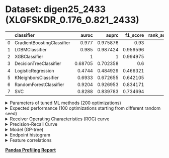 # Dataset: digen25_2433 (XLGFSKDR_0.176_0.821_2433)

|    | classifier                 |   auroc |    auprc |   f1_score |   rank_auroc |   rank_auprc |   rank_f1 |
|---:|:---------------------------|--------:|---------:|-----------:|-------------:|-------------:|----------:|
|  0 | GradientBoostingClassifier | 0.977   | 0.975876 |   0.93     |            3 |            3 |         3 |
|  1 | LGBMClassifier             | 0.985   | 0.987424 |   0.959596 |            2 |            2 |         2 |
|  2 | XGBClassifier              | 1       | 1        |   0.994975 |            1 |            1 |         1 |
|  3 | DecisionTreeClassifier     | 0.68705 | 0.702358 |   0.6      |            7 |            6 |         7 |
|  4 | LogisticRegression         | 0.4744  | 0.484929 |   0.466321 |            8 |            8 |         8 |
|  5 | KNeighborsClassifier       | 0.6933  | 0.672655 |   0.642105 |            6 |            7 |         6 |
|  6 | RandomForestClassifier     | 0.9204  | 0.926953 |   0.834171 |            4 |            4 |         4 |
|  7 | SVC                        | 0.8288  | 0.839783 |   0.734694 |            5 |            5 |         5 |


<details>
<summary>Parameters of tuned ML methods (200 optimizations)</summary>


```
GradientBoostingClassifier(learning_rate=0.5490589545705974, loss='exponential',
                           max_depth=10, min_samples_leaf=54,
                           n_iter_no_change=15, random_state=2433, tol=1e-07,
                           validation_fraction=0.01)
LGBMClassifier(deterministic=True, force_row_wise=True, max_depth=9,
               metric='binary_logloss', n_jobs=1, num_leaves=512,
               objective='binary', random_state=2433)
XGBClassifier(alpha=1.6432336850175108e-05, base_score=0.5, booster='dart',
              colsample_bylevel=1, colsample_bynode=1, colsample_bytree=1,
              eta=0.9812206834180254, eval_metric='logloss', gamma=0.1,
              gpu_id=-1, importance_type='gain', interaction_constraints='',
              learning_rate=0.981220663, max_delta_step=0, max_depth=7,
              min_child_weight=1, missing=nan, monotone_constraints='()',
              n_estimators=67, n_jobs=1, nthread=1, num_parallel_tree=1,
              random_state=2433, reg_alpha=1.64323374e-05,
              reg_lambda=98.37486916552379, scale_pos_weight=1, subsample=1,
              tree_method='exact', use_label_encoder=False,
              validate_parameters=1, ...)
DecisionTreeClassifier(max_depth=8, min_samples_split=17, random_state=2433)
LogisticRegression(C=5.998117398015048, penalty='l1', random_state=2433,
                   solver='liblinear')
KNeighborsClassifier(n_neighbors=28, p=1, weights='distance')
RandomForestClassifier(max_depth=10, max_features=None, min_samples_leaf=2,
                       min_samples_split=5, n_estimators=88, random_state=2433)
SVC(C=6.045852381960481, coef0=5.0, degree=4, kernel='poly', probability=True,
    random_state=2433, tol=0.000321869942542997)
```

</details>

<details>
<summary>Expected performance (100 optimizations starting from different random seed)</summary>
<img src='digen25_2433-box.svg' width=40% />
</details>

<details>
<summary>Receiver Operating Characteristics (ROC) curve</summary>
<img src='digen25_2433-roc.svg' width=40% />
</details>

<details>
<summary>Precision-Recall Curve</summary>
<img src='digen25_2433-prc.svg' width=40% />
</details>

<details>
<summary>Model (GP-tree)</summary>
<img src='digen25_2433-model.svg' height=10% />
</details>

<details>
<summary>Endpoint histogram</summary>
<img src='digen25_2433-endpoint.svg' width=40% />
</details>

<details>
<summary>Feature correlations</summary>
<img src='digen25_2433-corr.svg' width=40% />
</details>

[**Pandas Profiling Report**](https://epistasislab.github.io/digen/profile/digen25_2433.html)